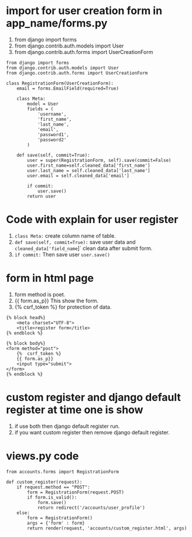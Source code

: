 # import for user creation form in app_name/forms.py 

1. from django import forms
2. from django.contrib.auth.models import User
3. from django.contrib.auth.forms import UserCreationForm 
``` 
from django import forms
from django.contrib.auth.models import User
from django.contrib.auth.forms import UserCreationForm  

class RegistrationForm(UserCreationForm):
    email = forms.EmailField(required=True)

    class Meta:
        model = User
        fields = (
            'username',
            'first_name',
            'last_name',
            'email',
            'password1',
            'password2'
        )

    def save(self, commit=True):
        user = super(RegistrationForm, self).save(commit=False)
        user.first_name=self.cleaned_data['first_name']
        user.last_name = self.cleaned_data['last_name']
        user.email = self.cleaned_data['email']

        if commit:
            user.save()
        return user

``` 
# Code with explain for user register
 1. `class Meta:`  create column name of table.  
 2. `def save(self, commit=True):` save user data and `cleaned_data['field_name`]` clean data after submit form.  
 3.  `if commit:` Then save user `user.save()`    
 
# form in html page 
1. form method is poet.  
2. {{ form.as_p}} This show the form.
3. {%  csrf_token %} for protection of data. 
``` 
{% block head%}
    <meta charset="UTF-8">
    <title>register form</title>
{% endblock %}

{% block body%}
<form method="post">
    {%  csrf_token %}
    {{ form.as_p}}
    <input type="submit">
</form>
{% endblock %}
```  
# custom register and django default register at time one is show 
1. if use both then django default register run. 
2. if you want custom register then remove django default register.  

# views.py code 
``` 
from accounts.forms import RegistrationForm 

def custom_register(request):
    if request.method == "POST":
        form = RegistrationForm(request.POST)
        if form.is_valid():
            form.save()
            return redirect('/accounts/user_profile')
    else:
        form = RegistrationForm()
        args = {'form' : form}
        return render(request, 'accounts/custom_register.html', args)
```